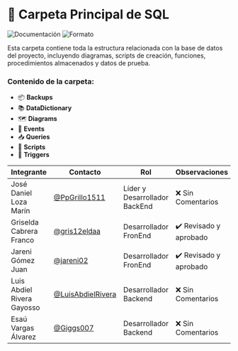 # 💾 Carpeta Principal de SQL

![Documentación](https://img.shields.io/badge/Tipo-Base%20de%20Datos-lightgrey?style=flat-square)
![Formato](https://img.shields.io/badge/Formato-SQL%20%7C%20Markdown-blue?style=flat-square)

Esta carpeta contiene toda la estructura relacionada con la base de datos del proyecto, incluyendo diagramas, scripts de creación, funciones, procedimientos almacenados y datos de prueba.

### Contenido de la carpeta:

- 📦 **Backups**
- 📚 **DataDictionary**
- 🗺️ **Diagrams**
- 🧩 **Events**
- 📥 **Queries**
- 📜 **Scripts**
- 🧾 **Triggers**

|Integrante|Contacto|Rol|Observaciones|
|------------|--------|---|---|
|José Daniel Loza Marín |[@PpGrillo1511](https://github.com/PpGrillo1511)|Líder y Desarrollador BackEnd|❌ Sin Comentarios|
|Griselda Cabrera Franco |[@gris12eldaa](https://github.com/gris12eldaa)|Desarrollador FronEnd|✔️ Revisado y aprobado|
|Jareni Gómez Juan |[@jareni02](https://github.com/jareni02)|Desarrollador FronEnd|✔️ Revisado y aprobado|
|Luis Abdiel Rivera Gayosso |[@LuisAbdielRivera](https://github.com/LuisAbdielRivera)|Desarrollador Backend|❌ Sin Comentarios|
|Esaú Vargas Álvarez |[@Giggs007](https://github.com/Giggs007)|Desarrollador Backend|❌ Sin Comentarios|
